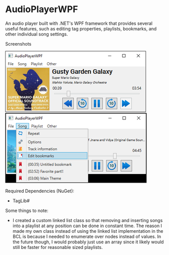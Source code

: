 # AudioPlayerWPF
An audio player built with .NET's WPF framework that provides several useful features, such as editing tag properties, playlists, bookmarks, and other individual song settings.

Screenshots

<img src="screenshot1.png">
<img src="screenshot2.png">

Required Dependencies (NuGet):
- TagLib#

Some things to note:
- I created a custom linked list class so that removing and inserting songs into a playlist at any position can be done in constant time. The reason I made my own class instead of using the linked list implementation in the BCL is because I needed to enumerate over nodes instead of values. In the future though, I would probably just use an array since it likely would still be faster for reasonable sized playlists.
